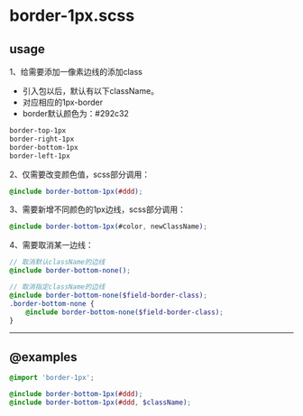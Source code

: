 # border-1px.scss

## usage
1、给需要添加一像素边线的添加class

- 引入包以后，默认有以下className。
- 对应相应的1px-border
- border默认颜色为：#292c32
```css
border-top-1px
border-right-1px
border-bottom-1px
border-left-1px

```

2、仅需要改变颜色值，scss部分调用：

```scss
@include border-bottom-1px(#ddd);

```

3、需要新增不同颜色的1px边线，scss部分调用：

```scss
@include border-bottom-1px(#color, newClassName);

```

4、需要取消某一边线：

```scss
// 取消默认className的边线
@include border-bottom-none();

// 取消指定className的边线
@include border-bottom-none($field-border-class);
.border-bottom-none {
    @include border-bottom-none($field-border-class);
}

```
---

## @examples

```scss
@import 'border-1px';

@include border-bottom-1px(#ddd);
@include border-bottom-1px(#ddd, $className);

```